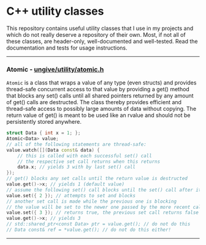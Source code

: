 # C++ utility classes

This repository contains useful utility classes that I use in my projects
and which do not really deserve a repository of their own.
Most, if not all of these classes, are header-only,
well-documented and well-tested.
Read the documentation and tests for usage instructions.

---

### Atomic - [ungive/utility/atomic.h](./include/ungive/utility/atomic.h)

`Atomic` is a class that wraps a value of any type (even structs)
and provides thread-safe concurrent access to that value
by providing a get() method that blocks any set() calls
until all shared pointers returned by any amount of get() calls are destructed.
The class thereby provides efficient and thread-safe access
to possibly large amounts of data without copying.
The return value of get() is meant to be used like an rvalue
and should not be persistently stored anywhere.

```cpp
struct Data { int x = 1; };
Atomic<Data> value;
// all of the following statements are thread-safe:
value.watch([](Data const& data) {
    // this is called with each successful set() call
    // the respective set call returns when this returns
    data.x; // yields 3 with by last set() call
});
// get() blocks any set calls until the return value is destructed
value.get()->x; // yields 1 (default value)
// assume the following set() call blocks until the set() call after it:
value.set({ 2 }); // attempts to set and blocks
// another set call is made while the previous one is blocking
// the value will be set to the newer one passed by the more recent call
value.set({ 3 }); // returns true, the previous set call returns false
value.get()->x; // yields 3
// std::shared_ptr<const Data> ptr = value.get(); // do not do this
// Data const& ref = *value.get(); // do not do this either!
```

---
